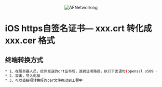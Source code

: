 <p align="center" >
<img src="https://raw.githubusercontent.com/zhangkeqingc/bookmark/master/Sources/鸡年.png" alt="AFNetworking" title="AFNetworking">
</p>


# iOS https自签名证书— xxx.crt 转化成xxx.cer 格式 

## 终端转换方式

```bash
* 1、在服务器人员，给你发送的crt证书后，进到证书路径，执行下面语句(openssl x509 -in 你的证书.crt -out 你的证书.cer -outform der)这样你就可以得到cer类型的证书了
* 2、双击，导入电脑
* 3、可以直接把转换好的cer文件拖动到工程中
```
